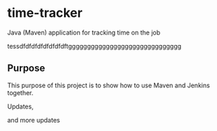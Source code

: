 # time-tracker
Java (Maven) application for tracking time on the job

tessdfdfdfdfdfdfdfdftgggggggggggggggggggggggggggggg
## Purpose

This purpose of this project is to show how to use Maven and Jenkins together.

Updates, 

and more updates
